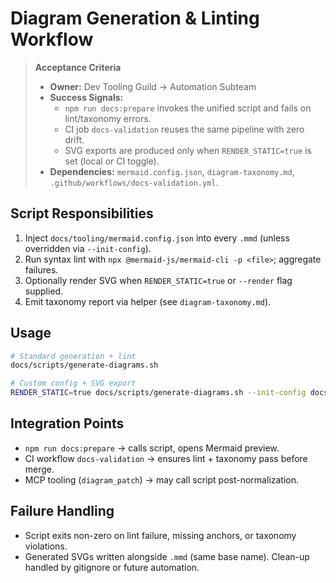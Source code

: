 # Diagram Generation & Linting Workflow

> **Acceptance Criteria**
>
> - **Owner:** Dev Tooling Guild → Automation Subteam
> - **Success Signals:**
>   - `npm run docs:prepare` invokes the unified script and fails on lint/taxonomy errors.
>   - CI job `docs-validation` reuses the same pipeline with zero drift.
>   - SVG exports are produced only when `RENDER_STATIC=true` is set (local or CI toggle).
> - **Dependencies:** `mermaid.config.json`, `diagram-taxonomy.md`, `.github/workflows/docs-validation.yml`.

## Script Responsibilities

1. Inject `docs/tooling/mermaid.config.json` into every `.mmd` (unless overridden via `--init-config`).
2. Run syntax lint with `npx @mermaid-js/mermaid-cli -p <file>`; aggregate failures.
3. Optionally render SVG when `RENDER_STATIC=true` or `--render` flag supplied.
4. Emit taxonomy report via helper (see `diagram-taxonomy.md`).

## Usage

```bash
# Standard generation + lint
docs/scripts/generate-diagrams.sh

# Custom config + SVG export
RENDER_STATIC=true docs/scripts/generate-diagrams.sh --init-config docs/tooling/alt-theme.json
```

## Integration Points

- `npm run docs:prepare` → calls script, opens Mermaid preview.
- CI workflow `docs-validation` → ensures lint + taxonomy pass before merge.
- MCP tooling (`diagram_patch`) → may call script post-normalization.

## Failure Handling

- Script exits non-zero on lint failure, missing anchors, or taxonomy violations.
- Generated SVGs written alongside `.mmd` (same base name). Clean-up handled by gitignore or future automation.
